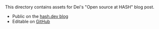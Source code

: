 This directory contains assets for Dei's "Open source at HASH" blog post.

- Public on the [hash.dev blog](https://hash.dev/blog/open-source)
- Editable on [GitHub](https://github.com/hashintel/hash/blob/main/apps/hashdotdev/src/_pages/blog/0002_open-source.mdx)

